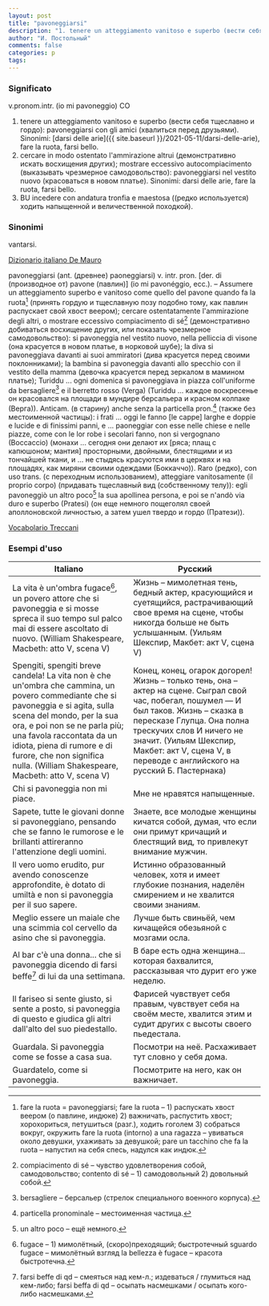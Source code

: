```yaml
---
layout: post
title: "pavoneggiarsi"
description: "1. tenere un atteggiamento vanitoso e superbo (вести себя тщеславно и гордо): pavoneggiarsi con gli amici (хвалиться перед друзьями). Sinonimi: darsi delle arie, fare la ruota, farsi bello."
author: "И. Постольный"
comments: false
categories: p
tags:
---
```


### Significato

v.pronom.intr. (io mi pavoneggio) CO

1. tenere un atteggiamento vanitoso e superbo (вести себя тщеславно и гордо): pavoneggiarsi con gli amici (хвалиться перед друзьями). Sinonimi: [darsi delle arie]({{ site.baseurl }}/2021-05-11/darsi-delle-arie), fare la ruota, farsi bello.
2. cercare in modo ostentato l'ammirazione altrui (демонстративно искать восхищения других); mostrare eccessivo autocompiacimento (выказывать чрезмерное самодовольство): pavoneggiarsi nel vestito nuovo (красоваться в новом платье). Sinonimi: darsi delle arie, fare la ruota, farsi bello.
3. BU incedere con andatura tronfia e maestosa ((редко используется) ходить напыщенной и величественной походкой).

### Sinonimi

vantarsi.

[Dizionario italiano De Mauro](https://dizionario.internazionale.it/parola/pavoneggiarsi)

pavoneggiarsi (ant. (древнее) paoneggiarsi) v. intr. pron. [der. di (производное от) pavone (павлин)] (io mi pavonéggio, ecc.). – Assumere un atteggiamento superbo e vanitoso come quello del pavone quando fa la ruota[^1] (принять гордую и тщеславную позу подобно тому, как павлин распускает свой хвост веером); cercare ostentatamente l'ammirazione degli altri, o mostrare eccessivo compiacimento di sé[^2] (демонстративно добиваться восхищение других, или показать чрезмерное самодовольство): si pavoneggia nel vestito nuovo, nella pelliccia di visone (она красуется в новом платье, в норковой шубе); la diva si pavoneggiava davanti ai suoi ammiratori (дива красуется перед своими поклонниками); la bambina si pavoneggia davanti allo specchio con il vestito della mamma (девочка красуется перед зеркалом в мамином платье); Turiddu ... ogni domenica si pavoneggiava in piazza coll'uniforme da bersagliere[^3] e il berretto rosso (Verga) (Turiddu ... каждое воскресенье он красовался на площади в мундире берсальера и красном колпаке (Верга)). Anticam. (в старину) anche senza la particella pron.[^4] (также без местоименной частицы): i frati ... oggi le fanno [le cappe] larghe e doppie e lucide e di finissimi panni, e ... paoneggiar con esse nelle chiese e nelle piazze, come con le lor robe i secolari fanno, non si vergognano (Boccaccio) (монахи ... сегодня они делают их [ряса; плащ с капюшоном; мантия] просторными, двойными, блестящими и из тончайшей ткани, и ... не стыдясь красуются ими в церквях и на площадях, как миряни своими одеждами (Боккаччо)). Raro (редко), con uso trans. (с переходным использованием), atteggiare vanitosamente (il proprio corpo) (придавать тщеславный вид (собственному телу)): egli pavoneggiò un altro poco[^5] la sua apollinea persona, e poi se n'andò via duro e superbo (Pratesi) (он еще немного пощеголял своей аполлоновской личностью, а затем ушел твердо и гордо (Пратези)).

[Vocabolario Treccani](https://www.treccani.it/vocabolario/pavoneggiarsi/)

### Esempi d'uso

| Italiano | Русский |
|----------|---------|
|La vita è un'ombra fugace[^6], un povero attore che si pavoneggia e si mosse spreca il suo tempo sul palco mai di essere ascoltato di nuovo. (William Shakespeare, Macbeth: atto V, scena V)|Жизнь – мимолетная тень, бедный актер, красующийся и суетящийся, растрачивающий свое время на сцене, чтобы никогда больше не быть услышанным. (Уильям Шекспир, Макбет: акт V, сцена V)|
|Spengiti, spengiti breve candela! La vita non è che un'ombra che cammina, un povero commediante che si pavoneggia e si agita, sulla scena del mondo, per la sua ora, e poi non se ne parla più; una favola raccontata da un idiota, piena di rumore e di furore, che non significa nulla. (William Shakespeare, Macbeth: atto V, scena V)|Конец, конец, огарок догорел! Жизнь – только тень, она – актер на сцене. Сыграл свой час, побегал, пошумел — И был таков. Жизнь – сказка в пересказе Глупца. Она полна трескучих слов И ничего не значит. (Уильям Шекспир, Макбет: акт V, сцена V, в переводе с английского на русский Б. Пастернака)|
|Chi si pavoneggia non mi piace.|Мне не нравятся напыщенные.|
|Sapete, tutte le giovani donne si pavoneggiano, pensando che se fanno le rumorose e le brillanti attireranno l'attenzione degli uomini.|Знаете, все молодые женщины кичатся собой, думая, что если они примут кричащий и блестящий вид, то привлекут внимание мужчин.|
|Il vero uomo erudito, pur avendo conoscenze approfondite, è dotato di umiltà e non si pavoneggia per il suo sapere.|Истинно образованный человек, хотя и имеет глубокие познания, наделён смирением и не хвалится своими знаниям.|
|Meglio essere un maiale che una scimmia col cervello da asino che si pavoneggia.|Лучше быть свиньёй, чем кичащейся обезьяной с мозгами осла.|
|Al bar c'è una donna... che si pavoneggia dicendo di farsi beffe[^7] di lui da una settimana.|В баре есть одна женщина... которая бахвалится, рассказывая что дурит его уже неделю.|
|Il fariseo si sente giusto, si sente a posto, si pavoneggia di questo e giudica gli altri dall'alto del suo piedestallo.|Фарисей чувствует себя правым, чувствует себя на своём месте, хвалится этим и судит других с высоты своего пьедестала.|
|Guardala. Si pavoneggia come se fosse a casa sua.|Посмотри на неё. Расхаживает тут словно у себя дома.|
|Guardatelo, come si pavoneggia.|Посмотрите на него, как он важничает.|

[^1]: fare la ruota = pavoneggiarsi; fare la ruota – 1) распускать хвост веером (о павлине, индюке) 2) важничать, распустить хвост; хорохориться, петушиться (разг.), ходить гоголем 3) собраться вокруг, окружить fare la ruota (intorno) a una ragazza – увиваться около девушки, ухаживать за девушкой; pare un tacchino che fa la ruota – напустил на себя спесь, надулся как индюк.

[^2]: compiacimento di sé – чувство удовлетворения собой, самодовольство; contento di sé – 1) самодовольный 2) довольный собой.

[^3]: bersagliere – берсальер (стрелок специального военного корпуса).

[^4]: particella pronominale – местоименная частица.

[^5]: un altro poco – ещё немного.

[^6]: fugace – 1) мимолётный, (скоро)преходящий; быстротечный sguardo fugace – мимолётный взгляд la bellezza è fugace – красота быстротечна.

[^7]: farsi beffe di qd – смеяться над кем-л.; издеваться / глумиться над кем-либо; farsi beffa di qd – осыпать насмешками / осыпать кого-либо насмешками.